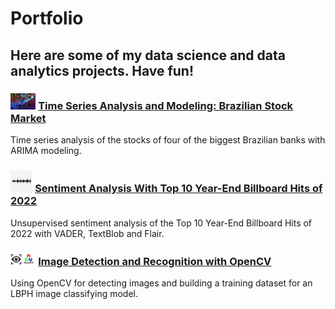 # Portfolio
## Here are some of my data science and data analytics projects. Have fun!

### <img src="images/stock.jpg" width=8% height=8%> [Time Series Analysis and Modeling: Brazilian Stock Market](https://github.com/jonatribeiro/Time-Series-Analysis-and-Modeling-Brazilian-Stock-Market/blob/main/Stock_Market_Analysis.ipynb)

Time series analysis of the stocks of four of the biggest Brazilian banks with ARIMA modeling.

### <img src="images/sound_wave.png" width=7% height=7%> [Sentiment Analysis With Top 10 Year-End Billboard Hits of 2022](https://github.com/jonatribeiro/Sentiment-Analysis-With-Top-10-Year-End-Billboard-Hits-of-2022/blob/main/Sentiment_Analysis.ipynb)

Unsupervised sentiment analysis of the Top 10 Year-End Billboard Hits of 2022 with VADER, TextBlob and Flair. 

### <img src="images/opencv.png" width=8% height=8%> [Image Detection and Recognition with OpenCV](https://github.com/jonatribeiro/Image-Detection-and-Classification-with-OpenCV/blob/main/Image_Classification.ipynb)

Using OpenCV for detecting images and building a training dataset for an LBPH image classifying model.  
